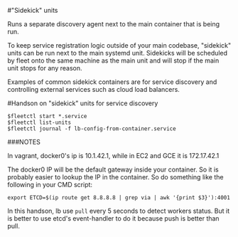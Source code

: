 #"Sidekick" units 

Runs a separate discovery agent next to the main container that is being run.

To keep service registration logic outside of your main codebase, "sidekick" units can be run next to the main systemd unit. Sidekicks will be scheduled by fleet onto the same machine as the main unit and will stop if the main unit stops for any reason. 

Examples of common sidekick containers are for service discovery and controlling external services such as cloud load balancers.

#Handson on "sidekick" units for service discovery

    $fleetctl start *.service
    $fleetctl list-units
    $fleetctl journal -f lb-config-from-container.service

###NOTES 

In vagrant, docker0's ip is 10.1.42.1, while in EC2 and GCE it is 172.17.42.1 

The docker0 IP will be the default gateway inside your container. So it is probably easier to lookup the IP in the container. So do something like the following in your CMD script:
 
    export ETCD=$(ip route get 8.8.8.8 | grep via | awk '{print $3}'):4001


In this handson, lb use `pull` every 5 seconds to detect workers status. But it is better to use etcd's event-handler to do it because push is better than pull.

